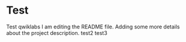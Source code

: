 # Test
Test qwiklabs
I am editing the README file. Adding some more details about the project description.
test2
test3
